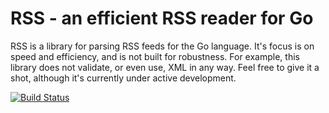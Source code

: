 RSS - an efficient RSS reader for Go
======================================

RSS is a library for parsing RSS feeds for the Go language. It's focus is on speed and efficiency, and is not built for robustness. For example, this library does not validate, or even use, XML in any way. Feel free to give it a shot, although it's currently under active development.

[![Build Status](https://travis-ci.org/travissimon/rss.png)](https://travis-ci.org/travissimon/rss)
